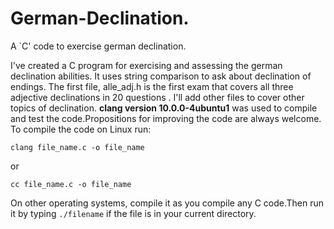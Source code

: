 # German-Declination.
A `C' code to exercise  german declination.

I've created a C program for exercising and assessing the german declination abilities. It uses string comparison to ask about declination of endings. The 
first file, alle_adj.h is the first exam that covers all three adjective declinations in 20 questions . I'll add other files to cover other topics of 
declination.
 **clang version 10.0.0-4ubuntu1** was used to compile and test the code.Propositions for improving the code are always welcome. To compile the code on 
 Linux run:

`clang file_name.c -o file_name`

or

`cc file_name.c -o file_name`

On other operating systems, compile it as you compile any C code.Then run it by typing `./filename` if the file is in your current directory.

























